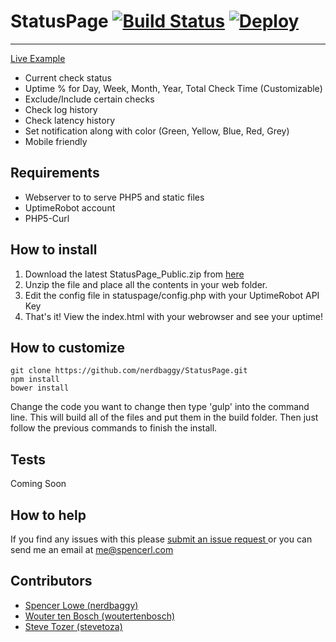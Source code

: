 StatusPage [![Build Status](https://travis-ci.org/nerdbaggy/StatusPage.svg?branch=v3)](https://travis-ci.org/nerdbaggy/StatusPage) [![Deploy](https://www.herokucdn.com/deploy/button.png)](https://heroku.com/deploy?template=https://github.com/nerdbaggy/StatusPage/tree/v3)
============= 

-------

[Live Example](http://statuspage.spencerl.com/)

- Current check status
- Uptime % for Day, Week, Month, Year, Total Check Time (Customizable)
- Exclude/Include certain checks
- Check log history
- Check latency history
- Set notification along with color (Green, Yellow, Blue, Red, Grey)
- Mobile friendly

Requirements
---
- Webserver to to serve PHP5 and static files
- UptimeRobot account
- PHP5-Curl

How to install
-----
1. Download the latest StatusPage_Public.zip from [here](https://github.com/nerdbaggy/StatusPage/releases/latest)
2. Unzip the file and place all the contents in your web folder.
3. Edit the config file in statuspage/config.php with your UptimeRobot API Key
4. That's it! View the index.html with your webrowser and see your uptime!

How to customize
-----
```
git clone https://github.com/nerdbaggy/StatusPage.git
npm install
bower install

```
Change the code you want to change then type 'gulp' into the command line. This will build all of the files and put them in the build folder. Then just follow the previous commands to finish the install.

Tests
-----
Coming Soon

How to help
-----
If you find any issues with this please [submit an issue request
](https://github.com/nerdbaggy/StatusPage/issues) or you can send me an email at me@spencerl.com

Contributors
------
- [Spencer Lowe (nerdbaggy)](https://github.com/nerdbaggy)
- [Wouter ten Bosch (woutertenbosch)](https://github.com/woutertenbosch)
- [Steve Tozer (stevetoza)](https://github.com/stevetoza)
